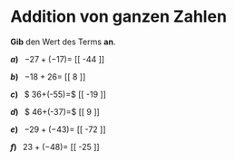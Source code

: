 <!--
version:  0.0.1

language: de

@style
main > *:not(:last-child) {
  margin-bottom: 3rem;
}

input {
    text-align: center;
}

.flex-container {
    display: flex;
    flex-wrap: wrap;
    align-items: stretch;
    gap: 20px;
}

.flex-child {
    flex: 1;
    min-width: 350px;
    margin-right: 20px;
}

@media (max-width: 400px) {
    .flex-child {
        flex: 100%;
        margin-right: 0;
    }
}
@end

formula: \carry   \textcolor{red}{\scriptsize #1}
formula: \digit   \rlap{\carry{#1}}\phantom{#2}#2
formula: \permil  \text{‰}

import: https://raw.githubusercontent.com/LiaTemplates/Tikz-Jax/main/README.md

script: https://cdn.jsdelivr.net/gh/LiaTemplates/Tikz-Jax@main/dist/index.js


tags: Addition, Negative Zahlen, sehr leicht, sehr niedrig, Angeben

comment: Addiere ganze Zahlen im Kopf.

author: Martin Lommatzsch

-->




# Addition von ganzen Zahlen

**Gib** den Wert des Terms **an**.

<section class="flex-container">

<div class="flex-child">

__$a)\;\;$__ $-27+(-17) =$ [[  -44  ]]

</div> 
<div class="flex-child">

__$b)\;\;$__ $-18+26 =$ [[  8  ]]

</div> 
<div class="flex-child">

__$c)\;\;$__ $ 36+(-55)=$ [[  -19  ]]

</div> 
<div class="flex-child">

__$d)\;\;$__ $ 46+(-37)=$ [[  9  ]]

</div> 
<div class="flex-child">

__$e)\;\;$__ $-29+(-43) =$ [[  -72  ]]

</div> 
<div class="flex-child">

__$f)\;\;$__ $23+(-48) =$ [[  -25  ]]

</div> 
</section>





